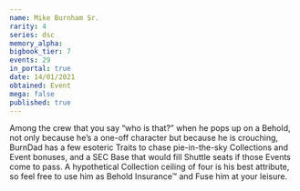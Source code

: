 ```yaml
---
name: Mike Burnham Sr.
rarity: 4
series: dsc
memory_alpha:
bigbook_tier: 7
events: 29
in_portal: true
date: 14/01/2021
obtained: Event
mega: false
published: true
---
```


Among the crew that you say “who is that?” when he pops up on a Behold, not only because he’s a one-off character but because he is crouching, BurnDad has a few esoteric Traits to chase pie-in-the-sky Collections and Event bonuses, and a SEC Base that would fill Shuttle seats if those Events come to pass. A hypothetical Collection ceiling of four is his best attribute, so feel free to use him as Behold Insurance™ and Fuse him at your leisure.
